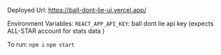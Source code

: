 Deployed Url: https://ball-dont-lie-ui.vercel.app/

Environment Variables:
`REACT_APP_API_KEY`: ball dont lie api key (expects ALL-STAR account for stats data )

To run:
`npm i`
`npm start`
